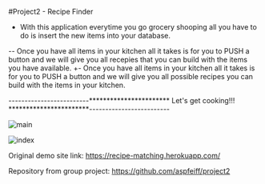 #Project2 - Recipe Finder

- With this application everytime you go grocery shooping all you have to do is insert the new items into your database.
  
 -- Once you have all items in your kitchen all it takes is for you to PUSH a button and we will give you all recepies that you can build with the items you have available. 
 +- Once you have all items in your kitchen all it takes is for you to PUSH a button and we will give you all possible recipes you can build with the items in your kitchen. 
  
  
-------------------------*********************** Let's get cooking!!! ***********************-------------------------
   
  
![main](https://user-images.githubusercontent.com/28827821/32685674-2b02eda0-c653-11e7-98d0-72511d174fd2.JPG)



![index](https://user-images.githubusercontent.com/28827821/32685675-2b15432e-c653-11e7-8e50-3789b3f40bb2.JPG)

  
    
Original demo site link:  https://recipe-matching.herokuapp.com/

Repository from group project:  https://github.com/aspfeiff/project2
